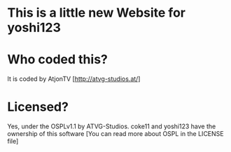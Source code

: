 # This is a little new Website for yoshi123

# Who coded this?
It is coded by AtjonTV [http://atvg-studios.at/]

# Licensed?
Yes, under the OSPLv1.1 by ATVG-Studios.
coke11 and yoshi123 have the ownership of this software
[You can read more about OSPL in the LICENSE file]
